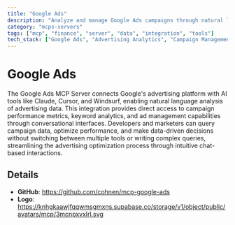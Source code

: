 ```yaml
---
title: "Google Ads"
description: "Analyze and manage Google Ads campaigns through natural language conversations with AI assistants."
category: "mcps-servers"
tags: ["mcp", "finance", "server", "data", "integration", "tools"]
tech_stack: ["Google Ads", "Advertising Analytics", "Campaign Management", "Performance Metrics", "Keyword Research"]
---
```


# Google Ads

The Google Ads MCP Server connects Google's advertising platform with AI tools like Claude, Cursor, and Windsurf, enabling natural language analysis of advertising data. This integration provides direct access to campaign performance metrics, keyword analytics, and ad management capabilities through conversational interfaces. Developers and marketers can query campaign data, optimize performance, and make data-driven decisions without switching between multiple tools or writing complex queries, streamlining the advertising optimization process through intuitive chat-based interactions.

## Details

- **GitHub**: https://github.com/cohnen/mcp-google-ads
- **Logo**: https://knhgkaawjfqqwmsgmxns.supabase.co/storage/v1/object/public/avatars/mcp/3mcnpxvxlrl.svg
